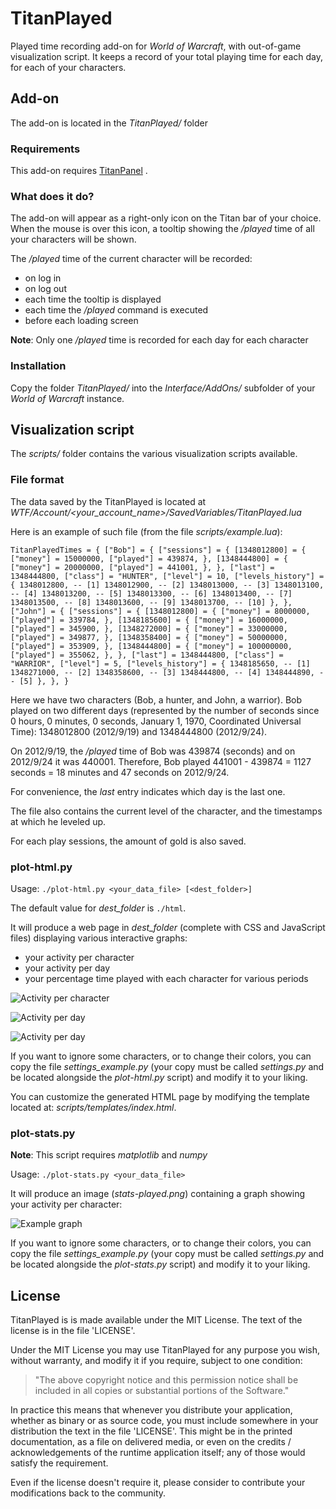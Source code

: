 # TitanPlayed

Played time recording add-on for *World of Warcraft*, with out-of-game visualization script.
It keeps a record of your total playing time for each day, for each of your characters.


## Add-on

The add-on is located in the *TitanPlayed/* folder

### Requirements

This add-on requires [TitanPanel](http://www.titanpanel.org/) .

### What does it do?

The add-on will appear as a right-only icon on the Titan bar of your choice. When the
mouse is over this icon, a tooltip showing the */played* time of all your characters
will be shown.

The */played* time of the current character will be recorded:

* on log in
* on log out
* each time the tooltip is displayed
* each time the */played* command is executed
* before each loading screen

**Note**: Only one */played* time is recorded for each day for each character

### Installation

Copy the folder *TitanPlayed/* into the *Interface/AddOns/* subfolder of your
*World of Warcraft* instance.


## Visualization script

The *scripts/* folder contains the various visualization scripts available.

### File format

The data saved by the TitanPlayed is located at
*WTF/Account/<your_account_name>/SavedVariables/TitanPlayed.lua*

Here is an example of such file (from the file *scripts/example.lua*):

`TitanPlayedTimes = {
        ["Bob"] = {
			["sessions"] = {
				[1348012800] = {
					["money"] = 15000000,
					["played"] = 439874,
				},
				[1348444800] = {
					["money"] = 20000000,
					["played"] = 441001,
				},
			},
            ["last"] = 1348444800,
            ["class"] = "HUNTER",
            ["level"] = 10,
			["levels_history"] = {
				1348012800, -- [1]
				1348012900, -- [2]
				1348013000, -- [3]
				1348013100, -- [4]
				1348013200, -- [5]
				1348013300, -- [6]
				1348013400, -- [7]
				1348013500, -- [8]
				1348013600, -- [9]
				1348013700, -- [10]
			},
        },
        ["John"] = {
			["sessions"] = {
				[1348012800] = {
					["money"] = 8000000,
					["played"] = 339784,
				},
				[1348185600] = {
					["money"] = 16000000,
					["played"] = 345900,
				},
				[1348272000] = {
					["money"] = 33000000,
					["played"] = 349877,
				},
				[1348358400] = {
					["money"] = 50000000,
					["played"] = 353909,
				},
				[1348444800] = {
					["money"] = 100000000,
					["played"] = 355062,
				},
			},
            ["last"] = 1348444800,
            ["class"] = "WARRIOR",
            ["level"] = 5,
			["levels_history"] = {
				1348185650, -- [1]
				1348271000, -- [2]
				1348358600, -- [3]
				1348444800, -- [4]
				1348444890, -- [5]
			},
        },
}`

Here we have two characters (Bob, a hunter, and John, a warrior). Bob played on two
different days (represented by the number of seconds since 0 hours, 0 minutes, 0 seconds,
January 1, 1970, Coordinated Universal Time): 1348012800 (2012/9/19) and 1348444800
(2012/9/24).

On 2012/9/19, the */played* time of Bob was 439874 (seconds) and on 2012/9/24 it was
440001. Therefore, Bob played 441001 - 439874 = 1127 seconds = 18 minutes and 47 seconds
on 2012/9/24.

For convenience, the *last* entry indicates which day is the last one.

The file also contains the current level of the character, and the timestamps at which
he leveled up.

For each play sessions, the amount of gold is also saved.

### plot-html.py

Usage: `./plot-html.py <your_data_file> [<dest_folder>]`

The default value for *dest_folder* is `./html`.

It will produce a web page in *dest_folder* (complete with CSS and JavaScript files)
displaying various interactive graphs:

* your activity per character
* your activity per day
* your percentage time played with each character for various periods

![Activity per character](https://raw.github.com/Kanma/TitanPlayed/master/images/html1.png)

![Activity per day](https://raw.github.com/Kanma/TitanPlayed/master/images/html2.png)

![Activity per day](https://raw.github.com/Kanma/TitanPlayed/master/images/html3.png)

If you want to ignore some characters, or to change their colors, you can copy the file
*settings_example.py* (your copy must be called *settings.py* and be located alongside
the *plot-html.py* script) and modify it to your liking.

You can customize the generated HTML page by modifying the template located at:
*scripts/templates/index.html*.


### plot-stats.py

**Note**: This script requires *matplotlib* and *numpy*

Usage: `./plot-stats.py <your_data_file>`

It will produce an image (*stats-played.png*) containing a graph showing your activity per
character:

![Example graph](https://raw.github.com/Kanma/TitanPlayed/master/images/stats-played.png)

If you want to ignore some characters, or to change their colors, you can copy the file
*settings_example.py* (your copy must be called *settings.py* and be located alongside
the *plot-stats.py* script) and modify it to your liking.


## License

TitanPlayed is is made available under the MIT License. The text of the license is in the
file 'LICENSE'.

Under the MIT License you may use TitanPlayed for any purpose you wish, without warranty,
and modify it if you require, subject to one condition:

>   "The above copyright notice and this permission notice shall be included in
>   all copies or substantial portions of the Software."

In practice this means that whenever you distribute your application, whether as binary
or as source code, you must include somewhere in your distribution the text in the file
'LICENSE'. This might be in the printed documentation, as a file on delivered media, or
even on the credits / acknowledgements of the runtime application itself; any of those
would satisfy the requirement.

Even if the license doesn't require it, please consider to contribute your modifications
back to the community.
